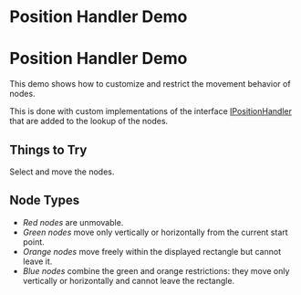<!--
 //////////////////////////////////////////////////////////////////////////////
 // @license
 // This file is part of yFiles for HTML 2.6.0.4.
 // Use is subject to license terms.
 //
 // Copyright (c) 2000-2024 by yWorks GmbH, Vor dem Kreuzberg 28,
 // 72070 Tuebingen, Germany. All rights reserved.
 //
 //////////////////////////////////////////////////////////////////////////////
-->
# Position Handler Demo

# Position Handler Demo

This demo shows how to customize and restrict the movement behavior of nodes.

This is done with custom implementations of the interface [IPositionHandler](https://docs.yworks.com/yfileshtml/#/api/IPositionHandler) that are added to the lookup of the nodes.

## Things to Try

Select and move the nodes.

## Node Types

- _Red nodes_ are unmovable.
- _Green nodes_ move only vertically or horizontally from the current start point.
- _Orange nodes_ move freely within the displayed rectangle but cannot leave it.
- _Blue nodes_ combine the green and orange restrictions: they move only vertically or horizontally and cannot leave the rectangle.
